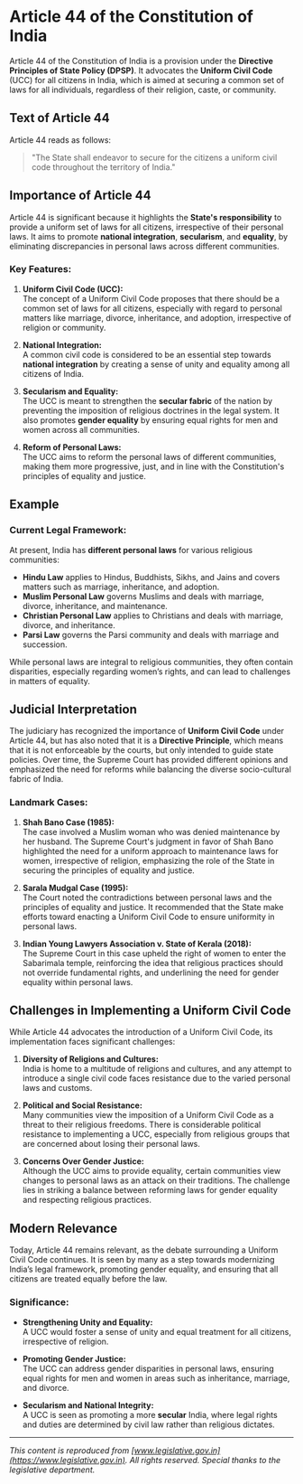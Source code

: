 # Article 44 of the Constitution of India

Article 44 of the Constitution of India is a provision under the **Directive Principles of State Policy (DPSP)**. It advocates the **Uniform Civil Code** (UCC) for all citizens in India, which is aimed at securing a common set of laws for all individuals, regardless of their religion, caste, or community.

## Text of Article 44

Article 44 reads as follows:

> "The State shall endeavor to secure for the citizens a uniform civil code throughout the territory of India."

## Importance of Article 44

Article 44 is significant because it highlights the **State's responsibility** to provide a uniform set of laws for all citizens, irrespective of their personal laws. It aims to promote **national integration**, **secularism**, and **equality**, by eliminating discrepancies in personal laws across different communities. 

### Key Features:

1. **Uniform Civil Code (UCC):**  
   The concept of a Uniform Civil Code proposes that there should be a common set of laws for all citizens, especially with regard to personal matters like marriage, divorce, inheritance, and adoption, irrespective of religion or community.

2. **National Integration:**  
   A common civil code is considered to be an essential step towards **national integration** by creating a sense of unity and equality among all citizens of India.

3. **Secularism and Equality:**  
   The UCC is meant to strengthen the **secular fabric** of the nation by preventing the imposition of religious doctrines in the legal system. It also promotes **gender equality** by ensuring equal rights for men and women across all communities.

4. **Reform of Personal Laws:**  
   The UCC aims to reform the personal laws of different communities, making them more progressive, just, and in line with the Constitution's principles of equality and justice.

## Example

### Current Legal Framework:

At present, India has **different personal laws** for various religious communities:

- **Hindu Law** applies to Hindus, Buddhists, Sikhs, and Jains and covers matters such as marriage, inheritance, and adoption.
- **Muslim Personal Law** governs Muslims and deals with marriage, divorce, inheritance, and maintenance.
- **Christian Personal Law** applies to Christians and deals with marriage, divorce, and inheritance.
- **Parsi Law** governs the Parsi community and deals with marriage and succession.

While personal laws are integral to religious communities, they often contain disparities, especially regarding women’s rights, and can lead to challenges in matters of equality.

## Judicial Interpretation

The judiciary has recognized the importance of **Uniform Civil Code** under Article 44, but has also noted that it is a **Directive Principle**, which means that it is not enforceable by the courts, but only intended to guide state policies. Over time, the Supreme Court has provided different opinions and emphasized the need for reforms while balancing the diverse socio-cultural fabric of India.

### Landmark Cases:

1. **Shah Bano Case (1985):**  
   The case involved a Muslim woman who was denied maintenance by her husband. The Supreme Court's judgment in favor of Shah Bano highlighted the need for a uniform approach to maintenance laws for women, irrespective of religion, emphasizing the role of the State in securing the principles of equality and justice.

2. **Sarala Mudgal Case (1995):**  
   The Court noted the contradictions between personal laws and the principles of equality and justice. It recommended that the State make efforts toward enacting a Uniform Civil Code to ensure uniformity in personal laws.

3. **Indian Young Lawyers Association v. State of Kerala (2018):**  
   The Supreme Court in this case upheld the right of women to enter the Sabarimala temple, reinforcing the idea that religious practices should not override fundamental rights, and underlining the need for gender equality within personal laws.

## Challenges in Implementing a Uniform Civil Code

While Article 44 advocates the introduction of a Uniform Civil Code, its implementation faces significant challenges:

1. **Diversity of Religions and Cultures:**  
   India is home to a multitude of religions and cultures, and any attempt to introduce a single civil code faces resistance due to the varied personal laws and customs.

2. **Political and Social Resistance:**  
   Many communities view the imposition of a Uniform Civil Code as a threat to their religious freedoms. There is considerable political resistance to implementing a UCC, especially from religious groups that are concerned about losing their personal laws.

3. **Concerns Over Gender Justice:**  
   Although the UCC aims to provide equality, certain communities view changes to personal laws as an attack on their traditions. The challenge lies in striking a balance between reforming laws for gender equality and respecting religious practices.

## Modern Relevance

Today, Article 44 remains relevant, as the debate surrounding a Uniform Civil Code continues. It is seen by many as a step towards modernizing India’s legal framework, promoting gender equality, and ensuring that all citizens are treated equally before the law.

### Significance:

- **Strengthening Unity and Equality:**  
  A UCC would foster a sense of unity and equal treatment for all citizens, irrespective of religion.
  
- **Promoting Gender Justice:**  
  The UCC can address gender disparities in personal laws, ensuring equal rights for men and women in areas such as inheritance, marriage, and divorce.

- **Secularism and National Integrity:**  
  A UCC is seen as promoting a more **secular** India, where legal rights and duties are determined by civil law rather than religious dictates.

---

*This content is reproduced from [www.legislative.gov.in](https://www.legislative.gov.in). All rights reserved. Special thanks to the legislative department.*

